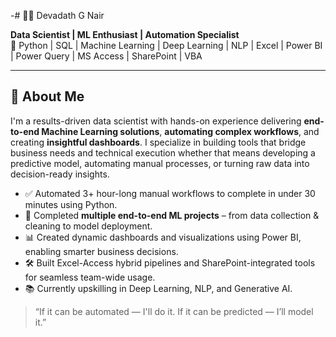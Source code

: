 -# 👨‍💻 Devadath G Nair

**Data Scientist | ML Enthusiast | Automation Specialist**  
🔧 Python | SQL | Machine Learning | Deep Learning | NLP | Excel | Power BI | Power Query | MS Access | SharePoint | VBA  

---

## 📌 About Me

I'm a results-driven data scientist with hands-on experience delivering **end-to-end Machine Learning solutions**, **automating complex workflows**, and creating **insightful dashboards**. I specialize in building tools that bridge business needs and technical execution whether that means developing a predictive model, automating manual processes, or turning raw data into decision-ready insights.

- ✅ Automated 3+ hour-long manual workflows to complete in under 30 minutes using Python.
- 🤖 Completed **multiple end-to-end ML projects** – from data collection & cleaning to model deployment.
- 📊 Created dynamic dashboards and visualizations using Power BI, enabling smarter business decisions.
- 🛠️ Built Excel-Access hybrid pipelines and SharePoint-integrated tools for seamless team-wide usage.
- 📚 Currently upskilling in Deep Learning, NLP, and Generative AI.


> “If it can be automated — I'll do it. If it can be predicted — I’ll model it.”

<!---
DevadathGNair/DevadathGNair is a ✨ special ✨ repository because its `README.md` (this file) appears on your GitHub profile.
You can click the Preview link to take a look at your changes.
--->
